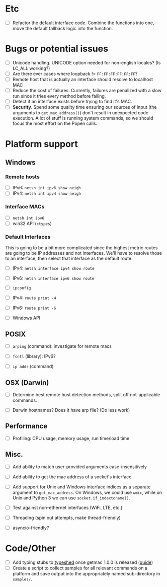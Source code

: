 
# Etc
* [ ] Refactor the default interface code. Combine the functions into 
one, move the default fallback logic into the function.

# Bugs or potential issues
* [ ] Unicode handling. UNICODE option needed for non-english locales? (Is LC_ALL working?)
* [ ] Are there ever cases where loopback != `FF:FF:FF:FF:FF:FF`?
* [ ] Remote host that is actually an interface should resolve to localhost MAC
* [ ] Reduce the cost of failures. Currently, failures are penalized
with a slow run since it tries every method before failing.
* [ ] Detect if an interface exists before trying to find it's MAC.
* [ ] **Security**. Spend some quality time ensuring our sources of
input (the arguments to `get_mac_address()`) don't result in unexpected
code execution. A lot of stuff is running system commands, so we should
focus the most effort on the Popen calls.

# Platform support

## Windows

### Remote hosts
* [ ] IPv6: `netsh int ipv6 show neigh`
* [ ] IPv4: `netsh int ipv4 show neigh`

### Interface MACs
* [ ] `netsh int ipv6`
* [ ] win32 API (`ctypes`)

### Default Interfaces
This is going to be a bit more complicated since the highest
metric routes are going to be IP addresses and not interfaces.
We'll have to resolve those to an interface, then select that
interface as the default route.
* [ ] IPv4: `netsh interface ipv4 show route`
* [ ] IPv6: `netsh interface ipv6 show route`
* [ ] `ipconfig`
* [ ] IPv4: `route print -4`
* [ ] IPv6: `route print -6`
* [ ] Windows API


## POSIX
* [ ] `arping` (command): investigate for remote macs
* [ ] `fcntl` (library): IPv6?
* [ ] `ip addr` (command)


## OSX (Darwin)
* [ ] Determine best remote host detection methods, 
      split off not-applicable commands.
* [ ] Darwin hostnames? Does it have arp file? (Do less work)


## Performance
* [ ] Profiling: CPU usage, memory usage, run time/load time

## Misc.
* [ ] Add ability to match user-provided arguments case-insensitively
* [ ] Add ability to get the mac address of a socket's interface
* [ ] Add support for Unix and Windows interface indices as a separate
      argument to `get_mac_address`. On Windows, we could use `wmic`,
      while on Unix and Python 3 we can use `socket.if_indextoname()`.
* [ ] Test against non-ethernet interfaces (WiFi, LTE, etc.)
* [ ] Threading (spin out attempts, make thread-friendly)
* [ ] asyncio-friendly?


# Code/Other
* [ ] Add typing stubs to [typeshed](https://github.com/python/typeshed)
once getmac 1.0.0 is released ([guide](https://github.com/python/typeshed/blob/master/CONTRIBUTING.md))
* [ ] Create a script to collect samples for all relevant commands on a platform
and save output into the appropriately named sub-directory in `samples/`.
